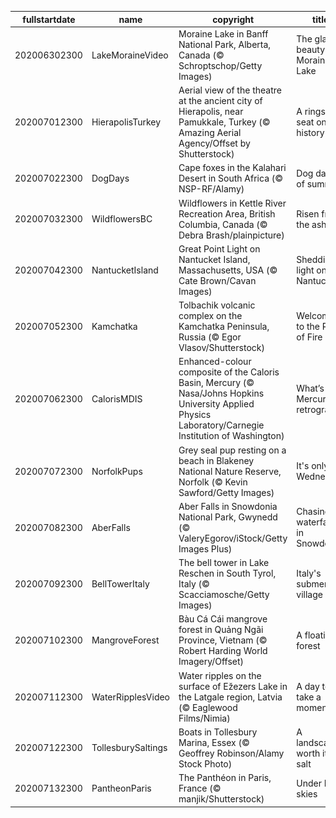 |fullstartdate|name|copyright|title|image|
|--|--|--|--|--|
202006302300|LakeMoraineVideo|Moraine Lake in Banff National Park, Alberta, Canada (© Schroptschop/Getty Images)|The glacial beauty of Moraine Lake|![](/en-GB/2020/07/202006302300LakeMoraineVideo.jpg)|
202007012300|HierapolisTurkey|Aerial view of the theatre at the ancient city of Hierapolis, near Pamukkale, Turkey (© Amazing Aerial Agency/Offset by Shutterstock)|A ringside seat on history|![](/en-GB/2020/07/202007012300HierapolisTurkey.jpg)|
202007022300|DogDays|Cape foxes in the Kalahari Desert in South Africa (© NSP-RF/Alamy)|Dog days of summer|![](/en-GB/2020/07/202007022300DogDays.jpg)|
202007032300|WildflowersBC|Wildflowers in Kettle River Recreation Area, British Columbia, Canada (© Debra Brash/plainpicture)|Risen from the ashes|![](/en-GB/2020/07/202007032300WildflowersBC.jpg)|
202007042300|NantucketIsland|Great Point Light on Nantucket Island, Massachusetts, USA (© Cate Brown/Cavan Images)|Shedding light on Nantucket|![](/en-GB/2020/07/202007042300NantucketIsland.jpg)|
202007052300|Kamchatka|Tolbachik volcanic complex on the Kamchatka Peninsula, Russia (© Egor Vlasov/Shutterstock)|Welcome to the Ring of Fire|![](/en-GB/2020/07/202007052300Kamchatka.jpg)|
202007062300|CalorisMDIS|Enhanced-colour composite of the Caloris Basin, Mercury (© Nasa/Johns Hopkins University Applied Physics Laboratory/Carnegie Institution of Washington)|What’s Mercury retrograde?|![](/en-GB/2020/07/202007062300CalorisMDIS.jpg)|
202007072300|NorfolkPups|Grey seal pup resting on a beach in Blakeney National Nature Reserve, Norfolk (© Kevin Sawford/Getty Images)|It's only Wednesday|![](/en-GB/2020/07/202007072300NorfolkPups.jpg)|
202007082300|AberFalls|Aber Falls in Snowdonia National Park, Gwynedd (© ValeryEgorov/iStock/Getty Images Plus)|Chasing waterfalls in Snowdonia|![](/en-GB/2020/07/202007082300AberFalls.jpg)|
202007092300|BellTowerItaly|The bell tower in Lake Reschen in South Tyrol, Italy (© Scacciamosche/Getty Images)|Italy's submerged village|![](/en-GB/2020/07/202007092300BellTowerItaly.jpg)|
202007102300|MangroveForest|Bàu Cá Cái mangrove forest in Quảng Ngãi Province, Vietnam (© Robert Harding World Imagery/Offset)|A floating forest|![](/en-GB/2020/07/202007102300MangroveForest.jpg)|
202007112300|WaterRipplesVideo|Water ripples on the surface of Ežezers Lake in the Latgale region, Latvia (© Eaglewood Films/Nimia)|A day to take a moment|![](/en-GB/2020/07/202007112300WaterRipplesVideo.jpg)|
202007122300|TollesburySaltings|Boats in Tollesbury Marina, Essex (© Geoffrey Robinson/Alamy Stock Photo)|A landscape worth its salt|![](/en-GB/2020/07/202007122300TollesburySaltings.jpg)|
202007132300|PantheonParis|The Panthéon in Paris, France (© manjik/Shutterstock)|Under Paris skies|![](/en-GB/2020/07/202007132300PantheonParis.jpg)|
